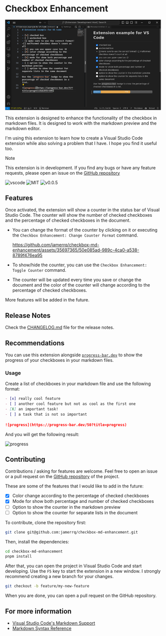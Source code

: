 # Checkbox Enhancement

![example](lib/example.png)

This extension is designed to enhance the functionality of the checkbox in
markdown files. It is designed to work with the markdown preview and the
markdown editor.

I'm using this extension to learn how to create a Visual Studio Code extension
while also solving a problem that I have. I hope you find it useful too.

> [!NOTE]
> This extension is in development. If you find any bugs or have any feature requests, please open an issue on the [GitHub repository](https://github.com/jamerrq/checkbox-md-enhancement)

![vscode](https://img.shields.io/badge/vscode-1.86.1+-blue.svg)
![MIT](https://img.shields.io/badge/license-MIT-green.svg)
![v0.0.5](https://img.shields.io/badge/version-0.0.5-blue.svg)

## Features

Once activated, the extension will show a counter in the status bar of Visual Studio Code. The counter will show the number of checked checkboxes and the percentage of checked checkboxes in the document.

- You can change the format of the counter by clicking on it or executing the `Checkbox Enhancement: Change Counter Format` command.

    https://github.com/jamerrq/checkbox-md-enhancement/assets/35697365/50e085ad-989c-4ca0-a538-8789f476ea95

- To show/hide the counter, you can use the `Checkbox Enhancement: Toggle Counter`
command.

- The counter will be updated every time you save or change the document and the color of the counter will change according to the percentage of checked checkboxes.


More features will be added in the future.

## Release Notes

Check the [CHANGELOG.md](CHANGELOG.md) file for the release notes.

## Recommendations

You can use this extension alongside
[`progress-bar.dev`](https://progress-bar.dev) to show the progress of your
checkboxes in your markdown files.

### Usage

Create a list of checkboxes in your markdown file and use the following format:

```markdown
- [x] really cool feature
- [ ] another cool feature but not as cool as the first one
- [X] an important task!
- [ ] a task that is not so important

![progress](https://progress-bar.dev/50?title=progress)
```

And you will get the following result:

![progress](https://progress-bar.dev/50?title=progress&width=400)

## Contributing

Contributions / asking for features are welcome. Feel free to open an issue or a
pull request on the [GitHub
repository](https://github.com/jamerrq/checkbox-md-enhancement) of the project.

These are some of the features that I would like to add in the future:

- [X] Color change according to the percentage of checked checkboxes
- [X] Mode for show both percentage and number of checked checkboxes
- [ ] Option to show the counter in the markdown preview
- [ ] Option to show the counter for separate lists in the document

To contribute, clone the repository first:

```bash
git clone git@github.com:jamerrq/checkbox-md-enhancement.git
```

Then, install the dependencies:

```bash
cd checkbox-md-enhancement
pnpm install
```

After that, you can open the project in Visual Studio Code and start developing.
Use the `F5` key to start the extension in a new window.
I strongly recommend creating a new branch for your changes.

```bash
git checkout -b feature/my-new-feature
```

When you are done, you can open a pull request on the GitHub repository.

## For more information

* [Visual Studio Code's Markdown Support](http://code.visualstudio.com/docs/languages/markdown)
* [Markdown Syntax Reference](https://help.github.com/articles/markdown-basics/)
